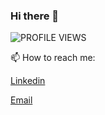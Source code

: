 ### Hi there 👋

![PROFILE VIEWS](https://komarev.com/ghpvc/?username=your-github-username&color=red&label=PROFILE+VIEWS)
<!--
**sahilmore-git/sahilmore-git** is a ✨ _special_ ✨ repository because its `README.md` (this file) appears on your GitHub profile.

Here are some ideas to get you started:

- 🔭 I’m currently working on ...
- 🌱 I’m currently learning ...
- 👯 I’m looking to collaborate on ...
- 🤔 I’m looking for help with ...
- 💬 Ask me about ...
- 📫 How to reach me: ...
- 😄 Pronouns: ...
- ⚡ Fun fact: ...
-->
📫 How to reach me:

[Linkedin](https://www.linkedin.com/in/sahilmore)

[Email](mailto:contactsahilmore@gmail.com)
